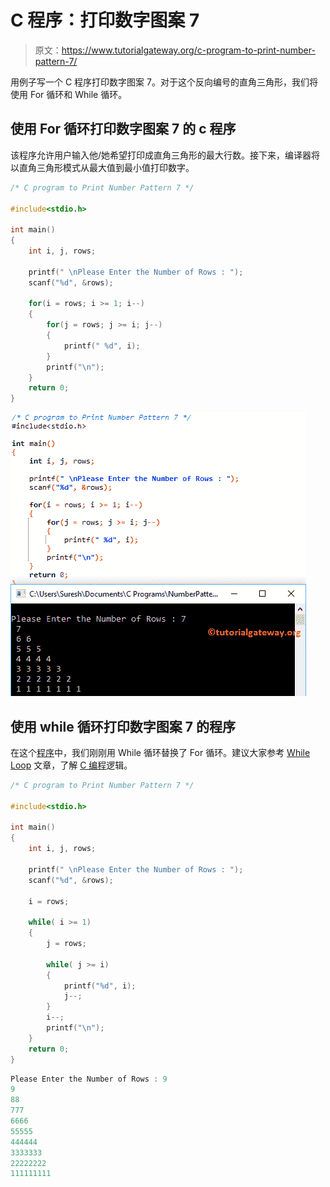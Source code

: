# C 程序：打印数字图案 7 

> 原文：<https://www.tutorialgateway.org/c-program-to-print-number-pattern-7/>

用例子写一个 C 程序打印数字图案 7。对于这个反向编号的直角三角形，我们将使用 For 循环和 While 循环。

## 使用 For 循环打印数字图案 7 的 c 程序

该程序允许用户输入他/她希望打印成直角三角形的最大行数。接下来，编译器将以直角三角形模式从最大值到最小值打印数字。

```c
/* C program to Print Number Pattern 7 */

#include<stdio.h>

int main()
{
    int i, j, rows;

    printf(" \nPlease Enter the Number of Rows : ");
    scanf("%d", &rows);

    for(i = rows; i >= 1; i--)
    {
    	for(j = rows; j >= i; j--)
		{
			printf(" %d", i);     	
        }
        printf("\n");
    }
    return 0;
}
```

![C program to Print Number Pattern 7 1](img/17ebffe2c424946749f22453fb2c067e.png)

## 使用 while 循环打印数字图案 7 的程序

在这个[程序](https://www.tutorialgateway.org/c-programming-examples/)中，我们刚刚用 While 循环替换了 For 循环。建议大家参考 [While Loop](https://www.tutorialgateway.org/while-loop-in-c/) 文章，了解 [C 编程](https://www.tutorialgateway.org/c-programming/)逻辑。

```c
/* C program to Print Number Pattern 7 */

#include<stdio.h>

int main()
{
    int i, j, rows;

    printf(" \nPlease Enter the Number of Rows : ");
    scanf("%d", &rows);

    i = rows;

    while( i >= 1)
    {
    	j = rows;

    	while( j >= i)
		{
			printf("%d", i);
			j--;     	
        }
        i--;
        printf("\n");
    }
    return 0;
}
```

```c
Please Enter the Number of Rows : 9
9
88
777
6666
55555
444444
3333333
22222222
111111111
```